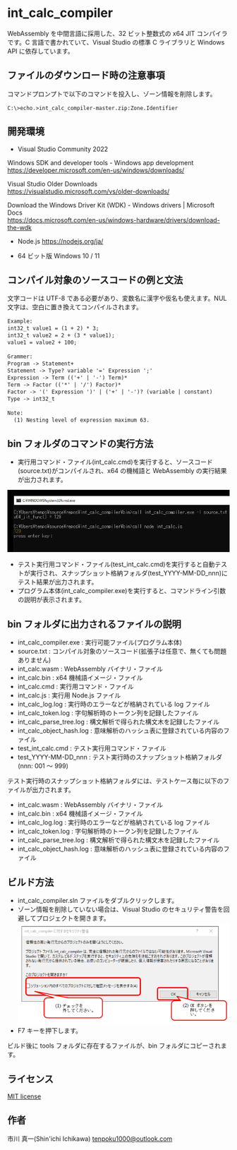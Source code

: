 
# int_calc_compiler

WebAssembly を中間言語に採用した、32 ビット整数式の x64 JIT コンパイラです。C 言語で書かれていて、Visual Studio の標準 C ライブラリと Windows API に依存しています。

## ファイルのダウンロード時の注意事項

コマンドプロンプトで以下のコマンドを投入し、ゾーン情報を削除します。

```
C:\>echo.>int_calc_compiler-master.zip:Zone.Identifier
```

## 開発環境

* Visual Studio Community 2022

Windows SDK and developer tools - Windows app development  
https://developer.microsoft.com/en-us/windows/downloads/

Visual Studio Older Downloads  
https://visualstudio.microsoft.com/vs/older-downloads/

Download the Windows Driver Kit (WDK) - Windows drivers | Microsoft Docs  
https://docs.microsoft.com/en-us/windows-hardware/drivers/download-the-wdk

* Node.js
https://nodejs.org/ja/

* 64 ビット版 Windows 10 / 11

## コンパイル対象のソースコードの例と文法

文字コードは UTF-8 である必要があり、変数名に漢字や仮名も使えます。NUL 文字は、空白に置き換えてコンパイルされます。

```
Example:
int32_t value1 = (1 + 2) * 3;
int32_t value2 = 2 + (3 * value1);
value1 = value2 + 100;

Grammer:
Program -> Statement+
Statement -> Type? variable '=' Expression ';'
Expression -> Term (('+' | '-') Term)*
Term -> Factor (('*' | '/') Factor)*
Factor -> '(' Expression ')' | ('+' | '-')? (variable | constant)
Type -> int32_t

Note:
  (1) Nesting level of expression maximum 63.
```

## bin フォルダのコマンドの実行方法

* 実行用コマンド・ファイル(int_calc.cmd)を実行すると、ソースコード(source.txt)がコンパイルされ、x64 の機械語と WebAssembly の実行結果が出力されます。

![screen shot](images/README.PNG)

* テスト実行用コマンド・ファイル(test_int_calc.cmd)を実行すると自動テストが実行され、スナップショット格納フォルダ(test_YYYY-MM-DD_nnn)にテスト結果が出力されます。
* プログラム本体(int_calc_compiler.exe)を実行すると、コマンドライン引数の説明が表示されます。

## bin フォルダに出力されるファイルの説明

* int_calc_compiler.exe    : 実行可能ファイル(プログラム本体)
* source.txt               : コンパイル対象のソースコード(拡張子は任意で、無くても問題ありません)
* int_calc.wasm            : WebAssembly バイナリ・ファイル
* int_calc.bin             : x64 機械語イメージ・ファイル
* int_calc.cmd             : 実行用コマンド・ファイル
* int_calc.js              : 実行用 Node.js ファイル
* int_calc_log.log         : 実行時のエラーなどが格納されている log ファイル
* int_calc_token.log       : 字句解析時のトークン列を記録したファイル
* int_calc_parse_tree.log  : 構文解析で得られた構文木を記録したファイル
* int_calc_object_hash.log : 意味解析のハッシュ表に登録されている内容のファイル
* test_int_calc.cmd        : テスト実行用コマンド・ファイル
* test_YYYY-MM-DD_nnn      : テスト実行時のスナップショット格納フォルダ(nnn: 001 ～ 999)

テスト実行時のスナップショット格納フォルダには、テストケース毎に以下のファイルが出力されます。

* int_calc.wasm            : WebAssembly バイナリ・ファイル
* int_calc.bin             : x64 機械語イメージ・ファイル
* int_calc_log.log         : 実行時のエラーなどが格納されている log ファイル
* int_calc_token.log       : 字句解析時のトークン列を記録したファイル
* int_calc_parse_tree.log  : 構文解析で得られた構文木を記録したファイル
* int_calc_object_hash.log : 意味解析のハッシュ表に登録されている内容のファイル

## ビルド方法

* int_calc_compiler.sln ファイルをダブルクリックします。
* ゾーン情報を削除していない場合は、Visual Studio のセキュリティ警告を回避してプロジェクトを開きます。  
![warning](images/MSVC.PNG)
* F7 キーを押下します。

ビルド後に tools フォルダに存在するファイルが、bin フォルダにコピーされます。

## ライセンス

[MIT license](LICENSE)

## 作者

市川 真一(Shin'ichi Ichikawa) <tenpoku1000@outlook.com>

